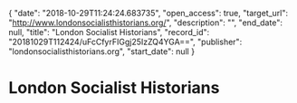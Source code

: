 {
  "date": "2018-10-29T11:24:24.683735", 
  "open_access": true, 
  "target_url": "http://www.londonsocialisthistorians.org/", 
  "description": "", 
  "end_date": null, 
  "title": "London Socialist Historians", 
  "record_id": "20181029T112424/uFcCfyrFIGgj25IzZQ4YGA==", 
  "publisher": "londonsocialisthistorians.org", 
  "start_date": null
}

# London Socialist Historians

